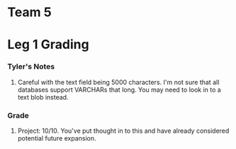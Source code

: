 # Team 5

# Leg 1 Grading

### Tyler's Notes

1. Careful with the text field being 5000 characters. I'm not sure that all databases support VARCHARs that long. You may need to look in to a text blob instead.

### Grade

1. Project: 10/10. You've put thought in to this and have already considered potential future expansion.  
